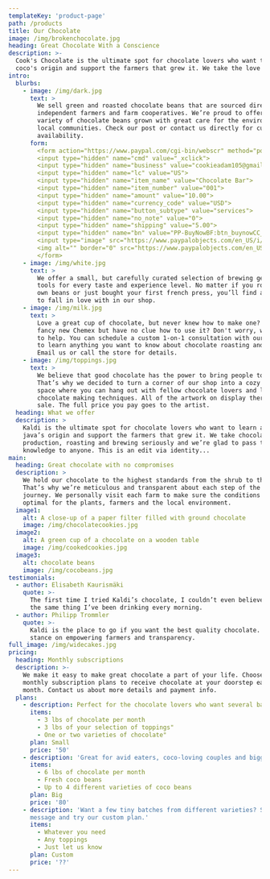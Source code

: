 ```yaml
---
templateKey: 'product-page'
path: /products
title: Our Chocolate
image: /img/brokenchocolate.jpg
heading: Great Chocolate With a Conscience
description: >-
  Cook's Chocolate is the ultimate spot for chocolate lovers who want to learn about their
  coco's origin and support the farmers that grew it. We take the love of chocolate seriously and we’re glad to pass that passion onto others.
intro:
  blurbs:
    - image: /img/dark.jpg
      text: >
        We sell green and roasted chocolate beans that are sourced directly from
        independent farmers and farm cooperatives. We’re proud to offer a
        variety of chocolate beans grown with great care for the environment and
        local communities. Check our post or contact us directly for current
        availability.
      form:
        <form action="https://www.paypal.com/cgi-bin/webscr" method="post" target="_top">
        <input type="hidden" name="cmd" value="_xclick">
        <input type="hidden" name="business" value="cookieadam105@gmail.com">
        <input type="hidden" name="lc" value="US">
        <input type="hidden" name="item_name" value="Chocolate Bar">
        <input type="hidden" name="item_number" value="001">
        <input type="hidden" name="amount" value="10.00">
        <input type="hidden" name="currency_code" value="USD">
        <input type="hidden" name="button_subtype" value="services">
        <input type="hidden" name="no_note" value="0">
        <input type="hidden" name="shipping" value="5.00">
        <input type="hidden" name="bn" value="PP-BuyNowBF:btn_buynowCC_LG.gif:NonHostedGuest">
        <input type="image" src="https://www.paypalobjects.com/en_US/i/btn/btn_buynowCC_LG.gif" border="0" name="submit" alt="PayPal - The safer, easier way to pay online!">
        <img alt="" border="0" src="https://www.paypalobjects.com/en_US/i/scr/pixel.gif" width="1" height="1">
        </form>
    - image: /img/white.jpg
      text: >
        We offer a small, but carefully curated selection of brewing gear and
        tools for every taste and experience level. No matter if you roast your
        own beans or just bought your first french press, you’ll find a gadget
        to fall in love with in our shop.
    - image: /img/milk.jpg
      text: >
        Love a great cup of chocolate, but never knew how to make one? Bought a
        fancy new Chemex but have no clue how to use it? Don't worry, we’re here
        to help. You can schedule a custom 1-on-1 consultation with our baristas
        to learn anything you want to know about chocolate roasting and brewing.
        Email us or call the store for details.
    - image: /img/toppings.jpg
      text: >
        We believe that good chocolate has the power to bring people together.
        That’s why we decided to turn a corner of our shop into a cozy meeting
        space where you can hang out with fellow chocolate lovers and learn about
        chocolate making techniques. All of the artwork on display there is for
        sale. The full price you pay goes to the artist.
  heading: What we offer
  description: >
    Kaldi is the ultimate spot for chocolate lovers who want to learn about their
    java’s origin and support the farmers that grew it. We take chocolate
    production, roasting and brewing seriously and we’re glad to pass that
    knowledge to anyone. This is an edit via identity...
main:
  heading: Great chocolate with no compromises
  description: >
    We hold our chocolate to the highest standards from the shrub to the cup.
    That’s why we’re meticulous and transparent about each step of the chocolate’s
    journey. We personally visit each farm to make sure the conditions are
    optimal for the plants, farmers and the local environment.
  image1:
    alt: A close-up of a paper filter filled with ground chocolate
    image: /img/chocolatecookies.jpg
  image2:
    alt: A green cup of a chocolate on a wooden table
    image: /img/cookedcookies.jpg
  image3:
    alt: chocolate beans
    image: /img/cocobeans.jpg
testimonials:
  - author: Elisabeth Kaurismäki
    quote: >-
      The first time I tried Kaldi’s chocolate, I couldn’t even believe that was
      the same thing I’ve been drinking every morning.
  - author: Philipp Trommler
    quote: >-
      Kaldi is the place to go if you want the best quality chocolate. I love their
      stance on empowering farmers and transparency.
full_image: /img/widecakes.jpg
pricing:
  heading: Monthly subscriptions
  description: >-
    We make it easy to make great chocolate a part of your life. Choose one of our
    monthly subscription plans to receive chocolate at your doorstep each
    month. Contact us about more details and payment info.
  plans:
    - description: Perfect for the chocolate lovers who want several bars a day.
      items:
        - 3 lbs of chocolate per month
        - 3 lbs of your selection of toppings"
        - One or two varieties of chocolate"
      plan: Small
      price: '50'
    - description: 'Great for avid eaters, coco-loving couples and bigger crowds'
      items:
        - 6 lbs of chocolate per month
        - Fresh coco beans
        - Up to 4 different varieties of coco beans
      plan: Big
      price: '80'
    - description: 'Want a few tiny batches from different varieties? Send us a
      message and try our custom plan.'
      items:
        - Whatever you need
        - Any toppings
        - Just let us know
      plan: Custom
      price: '??'
---
```

